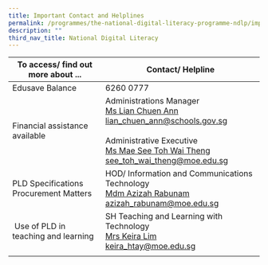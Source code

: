 ```yaml
---
title: Important Contact and Helplines
permalink: /programmes/the-national-digital-literacy-programme-ndlp/important-contacts-helplines/
description: ""
third_nav_title: National Digital Literacy
---
```

| To access/ find out more about ... | Contact/ Helpline |
| --- | --- |
| Edusave Balance | 6260 0777 | 
| Financial assistance available |   Administrations Manager  <br> [Ms Lian Chuen Ann  <br> lian\_chuen\_ann@schools.gov.sg](mailto:lian_chuen_ann@schools.gov.sg)  <br><br> Administrative Executive <br> [Ms Mae See Toh Wai Theng <br> see\_toh\_wai\_theng@moe.edu.sg ](mailto:see_toh_wai_theng@moe.edu.sg) |
| PLD Specifications <br> Procurement Matters |  HOD/ Information and Communications Technology <br>[Mdm Azizah Rabunam<br>azizah\_rabunam@moe.edu.sg](mailto:azizah_rabunam@moe.edu.sg) |
|  Use of PLD in teaching and learning |  SH Teaching and Learning with Technology  <br> [Mrs Keira Lim <br> keira\_htay@moe.edu.sg](mailto:keira_htay@moe.edu.sg)  |
| | |